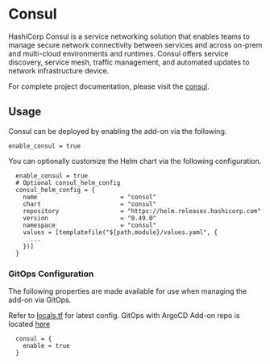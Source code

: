 # Consul

HashiCorp Consul is a service networking solution that enables teams to manage secure network connectivity between services and across on-prem and multi-cloud environments and runtimes. Consul offers service discovery, service mesh, traffic management, and automated updates to network infrastructure device.

For complete project documentation, please visit the [consul](https://www.consul.io/docs/k8s/installation/install).

## Usage

Consul can be deployed by enabling the add-on via the following.

```hcl
enable_consul = true
```

You can optionally customize the Helm chart via the following configuration.

```hcl
  enable_consul = true
  # Optional consul_helm_config
  consul_helm_config = {
    name                       = "consul"
    chart                      = "consul"
    repository                 = "https://helm.releases.hashicorp.com"
    version                    = "0.49.0"
    namespace                  = "consul"
    values = [templatefile("${path.module}/values.yaml", {
      ...
    })]
  }
```

### GitOps Configuration
The following properties are made available for use when managing the add-on via GitOps.

Refer to [locals.tf](https://github.com/aws-ia/terraform-aws-eks-blueprints/blob/main/modules/kubernetes-addons/consul/locals.tf) for latest config. GitOps with ArgoCD Add-on repo is located [here](https://github.com/aws-samples/eks-blueprints-add-ons/blob/main/chart/values.yaml)

```hcl
  consul = {
    enable = true
  }
```
